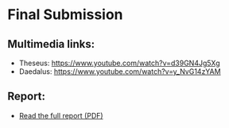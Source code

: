 # Final Submission

## Multimedia links:

- Theseus: https://www.youtube.com/watch?v=d39GN4Jg5Xg
- Daedalus: https://www.youtube.com/watch?v=y_NvG14zYAM

## Report:

- [Read the full report (PDF)](TeamLazarusFinalReport.pdf)
